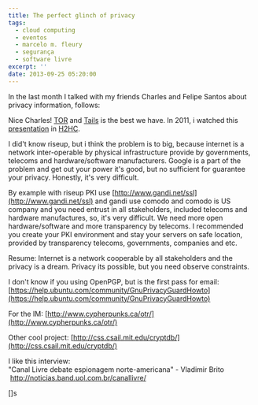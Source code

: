 ```yaml
---
title: The perfect glinch of privacy
tags:
  - cloud computing
  - eventos
  - marcelo m. fleury
  - segurança
  - software livre
excerpt: ''
date: 2013-09-25 05:20:00
---
```


In the last month I talked with my friends Charles and Felipe Santos about privacy information, follows:  
  
Nice Charles! [TOR](https://tails.boum.org/) and [Tails](https://tails.boum.org/) is the best we have. In 2011, i watched this [presentation](http://www.flickr.com/photos/35149312@N05/sets/72157627908851107/) in [H2HC](http://www.h2hc.com.br/).  
  
I did't know riseup, but i think the problem is to big, because internet is a network inter-operable by physical infrastructure provide by governments, telecoms and hardware/software manufacturers. Google is a part of the problem and get out your power it's good, but no sufficient for guarantee your privacy. Honestly, it's very difficult.   
  
By example with riseup PKI use [http://www.gandi.net/ssl](http://www.gandi.net/ssl) and gandi use comodo and comodo is US company and you need entrust in all stakeholders, included telecoms and hardware manufactures, so, it's very difficult. We need more open hardware/software and more transparency by telecoms. I recommended you create your PKI environment and stay your servers on safe location, provided by transparency telecoms, governments, companies and etc.  
  
Resume: Internet is a network cooperable by all stakeholders and the privacy is a dream. Privacy its possible, but you need observe constraints.  
  

I don't know if you using OpenPGP, but is the first pass for email: [https://help.ubuntu.com/community/GnuPrivacyGuardHowto](https://help.ubuntu.com/community/GnuPrivacyGuardHowto)

For the IM: [http://www.cypherpunks.ca/otr/](http://www.cypherpunks.ca/otr/)  
  
Other cool project: [http://css.csail.mit.edu/cryptdb/](http://css.csail.mit.edu/cryptdb/)  
  
I like this interview:  
"Canal Livre debate espionagem norte-americana" - Vladimir Brito  
 http://noticias.band.uol.com.br/canallivre/  
  
\[\]s